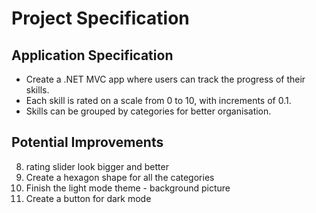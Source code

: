 # Project Specification

## Application Specification

- Create a .NET MVC app where users can track the progress of their skills.
- Each skill is rated on a scale from 0 to 10, with increments of 0.1.
- Skills can be grouped by categories for better organisation.

## Potential Improvements

8. rating slider look bigger and better
11. Create a hexagon shape for all the categories 
9. Finish the light mode theme - background picture
10. Create a button for dark mode
